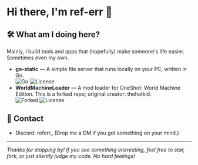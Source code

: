 # Hi there, I'm ref-err 👋

## 🛠️ What am I doing here?

Mainly, I build tools and apps that (hopefully) make someone's life easier. Sometimes even my own.

- **go-static** — A simple file server that runs locally on your PC, written in Go.  
    ![Go](https://img.shields.io/badge/Go-1.22+-00ADD8?logo=go&logoColor=white)
    ![License](https://img.shields.io/github/license/ref-err/go-static)
- **WorldMachineLoader** — A mod loader for OneShot: World Machine Edition. This is a forked repo; original creator: thehatkid.  
    ![Forked](https://img.shields.io/badge/Forked%20from-thehatkid%2FWorldMachineLoader-blueviolet)
    ![License](https://img.shields.io/github/license/ref-err/WorldMachineLoader)

## 📡 Contact

- Discord: referr_ (Drop me a DM if you got something on your mind.)

---

_Thanks for stopping by! If you see something interesting, feel free to star, fork, or just silently judge my code. No hard feelings!_
